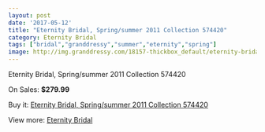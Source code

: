 ```yaml
---
layout: post
date: '2017-05-12'
title: "Eternity Bridal, Spring/summer 2011 Collection 574420"
category: Eternity Bridal
tags: ["bridal","granddressy","summer","eternity","spring"]
image: http://img.granddressy.com/18157-thickbox_default/eternity-bridal-spring-summer-2011-collection-574420.jpg
---
```

Eternity Bridal, Spring/summer 2011 Collection 574420

On Sales: **$279.99**
<a href="https://www.granddressy.com/en/eternity-bridal/17140-eternity-bridal-spring-summer-2011-collection-574420.html"><amp-img layout="responsive" width="600" height="600" src="//img.granddressy.com/18157-thickbox_default/eternity-bridal-spring-summer-2011-collection-574420.jpg" alt="Eternity Bridal, Spring/summer 2011 Collection 574420 0" /></a>

Buy it: [Eternity Bridal, Spring/summer 2011 Collection 574420](https://www.granddressy.com/en/eternity-bridal/17140-eternity-bridal-spring-summer-2011-collection-574420.html "Eternity Bridal, Spring/summer 2011 Collection 574420")

View more: [Eternity Bridal](https://www.granddressy.com/en/288-eternity-bridal "Eternity Bridal")